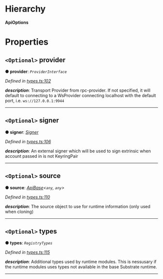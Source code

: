 

# Hierarchy

**ApiOptions**

# Properties

<a id="provider"></a>

## `<Optional>` provider

**● provider**: *`ProviderInterface`*

*Defined in [types.ts:102](https://github.com/polkadot-js/api/blob/b88b664/packages/api/src/types.ts#L102)*

*__description__*: Transport Provider from rpc-provider. If not specified, it will default to connecting to a WsProvider connecting localhost with the default port, i.e. `ws://127.0.0.1:9944`

___
<a id="signer"></a>

## `<Optional>` signer

**● signer**: *[Signer](_types_.signer.md)*

*Defined in [types.ts:106](https://github.com/polkadot-js/api/blob/b88b664/packages/api/src/types.ts#L106)*

*__description__*: An external signer which will be used to sign extrinsic when account passed in is not KeyringPair

___
<a id="source"></a>

## `<Optional>` source

**● source**: *[ApiBase](../classes/_base_.apibase.md)<`any`, `any`>*

*Defined in [types.ts:110](https://github.com/polkadot-js/api/blob/b88b664/packages/api/src/types.ts#L110)*

*__description__*: The source object to use for runtime information (only used when cloning)

___
<a id="types"></a>

## `<Optional>` types

**● types**: *`RegistryTypes`*

*Defined in [types.ts:115](https://github.com/polkadot-js/api/blob/b88b664/packages/api/src/types.ts#L115)*

*__description__*: Additional types used by runtime modules. This is nessusary if the runtime modules uses types not available in the base Substrate runtime.

___

